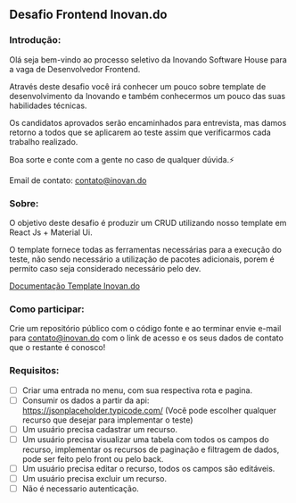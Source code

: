 ## Desafio Frontend Inovan.do


### Introdução:

Olá seja bem-vindo ao processo seletivo da Inovando Software House para a vaga de Desenvolvedor Frontend.

Através deste desafio você irá conhecer um pouco sobre template de desenvolvimento da Inovando e também conhecermos um pouco das suas habilidades técnicas.

Os candidatos aprovados serão encaminhados para entrevista, mas damos retorno a todos que se aplicarem ao teste assim que verificarmos cada trabalho realizado.

Boa sorte e conte com a gente no caso de qualquer dúvida.⚡️

Email de contato: contato@inovan.do

###  Sobre:

O objetivo deste desafio é produzir um CRUD utilizando nosso template em React Js + Material Ui. 

O template fornece todas as ferramentas necessárias para a execução do teste, não sendo necessário a utilização de pacotes adicionais, porem é permito caso seja considerado necessário pelo dev.


[Documentação Template Inovan.do](https://github.com/inovando/cra-template-inovando)

### Como participar:

Crie um repositório público com o código fonte e ao terminar envie e-mail para contato@inovan.do com o link de acesso e os seus dados de contato que o restante é conosco!


### Requisitos:

- [ ] Criar uma entrada no menu, com sua respectiva rota e pagina.
- [ ] Consumir os dados a partir da api: https://jsonplaceholder.typicode.com/ (Você pode escolher qualquer recurso que desejar para implementar o teste)
- [ ] Um usuário precisa cadastrar um recurso.
- [ ] Um usuário precisa visualizar uma tabela com todos os campos do recurso, implementar os recursos de paginação e filtragem de dados, pode ser feito pelo front ou pelo back.
- [ ] Um usuário precisa editar o recurso, todos os campos são editáveis.
- [ ] Um usuário precisa excluir um recurso.
- [ ] Não é necessario autenticação.
